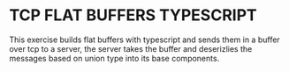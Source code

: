 # TCP FLAT BUFFERS TYPESCRIPT

This exercise builds flat buffers with typescript and sends them in a buffer over tcp to a server, the server takes the buffer and deserizlies the messages based on union type into its base components.